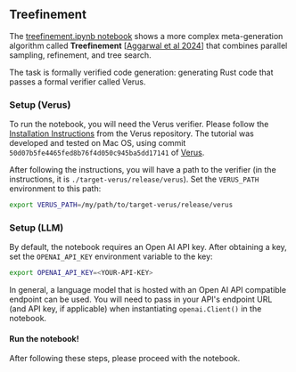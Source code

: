## Treefinement

The [treefinement.ipynb notebook](./treefinement.ipynb) shows a more complex meta-generation algorithm called **Treefinement** [[Aggarwal et al 2024]()] that combines parallel sampling, refinement, and tree search.

The task is formally verified code generation: generating Rust code that passes a formal verifier called Verus. 

### Setup (Verus)

To run the notebook, you will need the Verus verifier. Please follow the [Installation Instructions](https://github.com/verus-lang/verus/blob/main/INSTALL.md) from the Verus repository. The tutorial was developed and tested on Mac OS, using commit `50d07b5fe4465fed8b76f4d050c945ba5dd17141` of [Verus](https://github.com/verus-lang/verus).

After following the instructions, you will have a path to the verifier (in the instructions, it is `./target-verus/release/verus`). Set the `VERUS_PATH` environment to this path:
```bash
export VERUS_PATH=/my/path/to/target-verus/release/verus
```



### Setup (LLM)

By default, the notebook requires an Open AI API key. After obtaining a key, set the `OPENAI_API_KEY` environment variable to the key:
```bash
export OPENAI_API_KEY=<YOUR-API-KEY>
```

In general, a language model that is hosted with an Open AI API compatible endpoint can be used. You will need to pass in your API's endpoint URL (and API key, if applicable) when instantiating `openai.Client()` in the notebook.

#### Run the notebook!
After following these steps, please proceed with the notebook.
